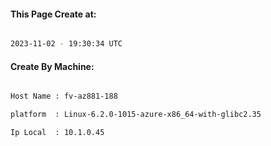 
   
#### This Page Create at:

```bash

2023-11-02 - 19:30:34 UTC

```

#### Create By Machine:

```bash

Host Name : fv-az881-188

platform  : Linux-6.2.0-1015-azure-x86_64-with-glibc2.35

Ip Local  : 10.1.0.45

```

